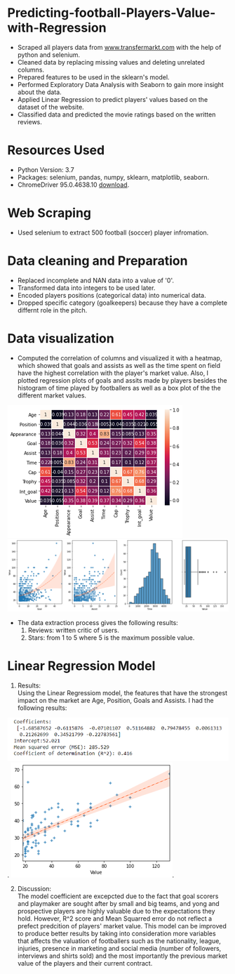 # Predicting-football-Players-Value-with-Regression
* Scraped all players data from www.transfermarkt.com with the help of python and selenium.
* Cleaned data by replacing missing values and deleting unrelated columns.  
* Prepared features to be used in the sklearn's model.
* Performed Exploratory Data Analysis with Seaborn to gain more insight about the data.
* Applied Linear Regression to predict players' values based on the dataset of the website.
* Classified data and predicted the movie ratings based on the written reviews.

# Resources Used
* Python Version: 3.7
* Packages: selenium, pandas, numpy, sklearn, matplotlib, seaborn.
* ChromeDriver 95.0.4638.10 [download](https://chromedriver.chromium.org/downloads).
# Web Scraping
* Used selenium to extract 500 football (soccer) player infromation.
# Data cleaning and Preparation
* Replaced incomplete and NAN data into a value of '0'.
* Transformed data into integers to be used later.
* Encoded players positions (categorical data) into numerical data.
* Dropped specific category (goalkeepers) because they have a complete differnt role in the pitch.
# Data visualization
* Computed the correlation of columns and visualized it with a heatmap, which showed that goals and assists as well as the time spent on field have the highest correlation with the player's market value. Also, I plotted regression plots of goals and assits made by players besides the histogram of time played by footballers as well as a box plot of the the different market values.

![image 1](https://github.com/YoussefAithaddou/Predicting-football-Players-Value-with-Regression/blob/main/Heatmap.png)
![image 2](https://github.com/YoussefAithaddou/Predicting-football-Players-Value-with-Regression/blob/main/Goal-Assist-Time-Value.png)
* The data extraction process gives the following results:
  1. Reviews: written critic of users.
  2. Stars: from 1 to 5 where 5 is the maximum possible value.

# Linear Regression Model
1. Results:  
  Using the Linear Regressiom model, the features that have the strongest impact on the market are Age, Position, Goals and Assists. I had the following results:
  
  ![image3](https://github.com/YoussefAithaddou/Predicting-football-Players-Value-with-Regression/blob/main/regression_results.PNG).
  ![image4](https://github.com/YoussefAithaddou/Predicting-football-Players-Value-with-Regression/blob/main/y_predicted%20vs%20y_test.png).
  
2. Discussion:  
The model coefficient are excepcted due to the fact that goal scorers and playmaker are sought after by small and big teams, and yong and prospective players are highly valuable due to the expectations they hold. However, R^2 score and Mean Squarred error do not reflect a prefect predcition of players' market value. 
This model can be improved to produce better results by taking into consideration more variables that affects the valuation of footballers such as the nationality, league, injuries, presence in marketing and social media (number of followers, interviews and shirts sold) and the most importantly the previous market value of the players and their current contract.

